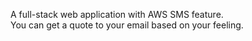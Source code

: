 A full-stack web application with AWS SMS feature.<br/>
You can get a quote to your email based on your feeling.
